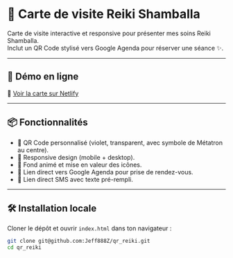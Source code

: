 # 🌌 Carte de visite Reiki Shamballa

Carte de visite interactive et responsive pour présenter mes soins Reiki Shamballa.  
Inclut un QR Code stylisé vers Google Agenda pour réserver une séance ✨.

---

## 🚀 Démo en ligne
🔗 [Voir la carte sur Netlify](https://reiki-shamballanetlifyapp.netlify.app)

---

## 📦 Fonctionnalités
- 🌈 QR Code personnalisé (violet, transparent, avec symbole de Métatron au centre).  
- 📱 Responsive design (mobile + desktop).  
- 🖤 Fond animé et mise en valeur des icônes.  
- 📅 Lien direct vers Google Agenda pour prise de rendez-vous.  
- 📲 Lien direct SMS avec texte pré-rempli.  

---

## 🛠️ Installation locale
Cloner le dépôt et ouvrir `index.html` dans ton navigateur :

```bash
git clone git@github.com:Jeff888Z/qr_reiki.git
cd qr_reiki
